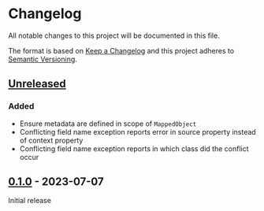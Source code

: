 # Changelog

All notable changes to this project will be documented in this file.

The format is based on [Keep a Changelog](http://keepachangelog.com/en/1.0.0/)
and this project adheres to [Semantic Versioning](http://semver.org/spec/v2.0.0.html).

## [Unreleased](https://github.com/orisai/object-mapper/compare/0.1.0...HEAD)

### Added

- Ensure metadata are defined in scope of `MappedObject`
- Conflicting field name exception reports error in source property instead of context property
- Conflicting field name exception reports in which class did the conflict occur

## [0.1.0](https://github.com/orisai/object-mapper/releases/tag/0.1.0) - 2023-07-07

Initial release
